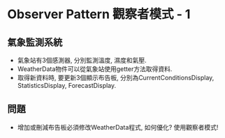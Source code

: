 # Observer Pattern 觀察者模式 - 1

## 氣象監測系統
* 氣象站有3個感測器, 分別監測溫度, 濕度和氣壓.
* WeatherData物件可以從氣象站使用getter方法取得資料.
* 取得新資料時, 要更新3個顯示布告板, 分別為CurrentConditionsDisplay, StatisticsDisplay, ForecastDisplay.

## 問題
* 增加或刪減布告板必須修改WeatherData程式, 如何優化? 使用觀察者模式!